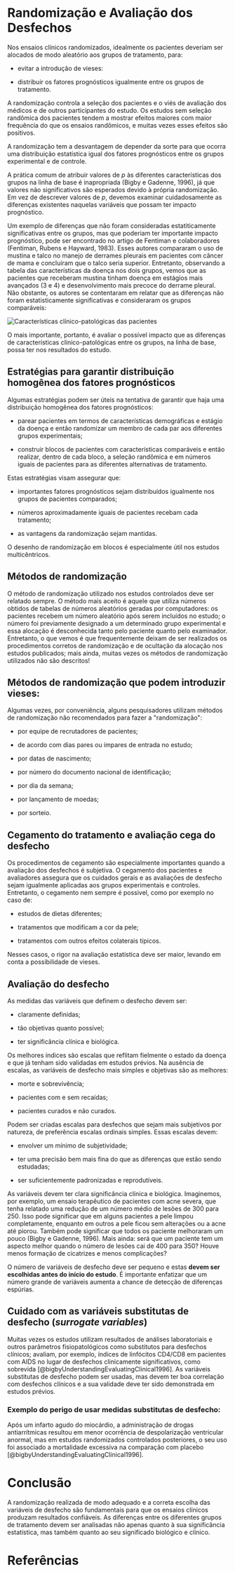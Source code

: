 # Randomização e Avaliação dos Desfechos

Nos ensaios clínicos randomizados, idealmente os pacientes deveriam  ser alocados de modo aleatório aos grupos de tratamento, para:

- evitar a introdução de vieses:

- distribuir os fatores prognósticos igualmente entre os grupos de tratamento.

A randomização controla a seleção dos pacientes e o viés de avaliação dos médicos e de outros participantes do estudo. Os estudos sem seleção randômica dos pacientes tendem a mostrar efeitos maiores com maior frequência do que os ensaios randômicos, e muitas vezes esses efeitos são positivos.

A randomização tem a desvantagem de depender da sorte para que ocorra uma distribuição estatística igual dos fatores prognósticos entre os grupos experimental e de controle.

A prática comum de atribuir valores de *p* às diferentes características dos grupos na linha de base é inapropriada (Bigby e Gadenne, 1996), já que valores não significativos são esperados devido à própria randomização. Em vez de descrever valores de *p*, devemos examinar cuidadosamente as diferenças existentes naquelas variáveis que possam ter impacto prognóstico.

Um exemplo de diferenças que não foram consideradas estatiticamente significativas entre os grupos, mas que poderiam ter importante impacto prognóstico, pode ser encontrado no artigo de Fentiman e colaboradores (Fentiman, Rubens e Hayward, 1983).  Esses autores compararam o uso de mustina e talco no manejo de derrames pleurais em pacientes com câncer de mama e concluíram que o talco seria superior. Entretanto, observando a tabela das características da doença nos dois grupos, vemos que as pacientes 
que receberam mustina tinham doença em estágios mais avançados (3 e 4) e desenvolvimento mais precoce do derrame pleural. Não obstante, os autores se contentaram em relatar que as diferenças não foram estatisticamente significativas e consideraram os grupos comparáveis:

![Características clínico-patológicas das pacientes](fentiman_table.png)

O mais importante, portanto,  é avaliar o possível impacto que as diferenças  de características clínico-patológicas entre os grupos, na linha de base, possa ter nos resultados do estudo.


## Estratégias para garantir distribuição homogênea dos fatores prognósticos

Algumas estratégias podem ser úteis na tentativa de garantir que haja uma distribuição homogênea dos fatores prognósticos:

 -  parear pacientes em termos de características demográficas e estágio da doença e então randomizar um membro de cada par aos diferentes grupos experimentais;

 -  construir blocos de pacientes com características comparáveis e então realizar, dentro de cada bloco, a seleção randômica e em números iguais de pacientes para as diferentes alternativas de tratamento.

Estas estratégias visam assegurar que:

- importantes fatores prognósticos sejam distribuídos igualmente nos grupos de pacientes comparados;

- números aproximadamente iguais de pacientes recebam cada tratamento;

- as vantagens da randomização sejam mantidas.


O desenho de randomização em blocos é especialmente útil nos estudos multicêntricos.



## Métodos de randomização

 O método de randomização utilizado nos estudos controlados deve ser relatado sempre. O método mais aceito é aquele que utiliza números obtidos de tabelas de números aleatórios geradas por computadores:
os pacientes recebem um número aleatório após serem incluídos no estudo; o número foi previamente designado a um determinado grupo experimental e essa alocação é desconhecida tanto pelo paciente quanto pelo examinador.
Entretanto, o que vemos é que frequentemente deixam de ser realizados os procedimentos corretos de randomização e de ocultação da alocação nos estudos publicados; mais ainda, muitas vezes os métodos de randomização utilizados não são descritos!


## Métodos de randomização que podem introduzir vieses:

Algumas vezes, por conveniência, alguns pesquisadores utilizam métodos de randomização não recomendados para fazer a "randomização":

- por  equipe de recrutadores de pacientes;

- de acordo com dias pares ou ímpares de entrada no estudo;

- por datas de nascimento;

-  por número do documento nacional de identificação;

- por dia da semana;

- por lançamento de moedas;

- por sorteio.


## Cegamento do tratamento e avaliação cega do desfecho

Os procedimentos de cegamento são especialmente importantes quando a avaliação dos desfechos é subjetiva. O cegamento dos pacientes e avaliadores assegura que os cuidados gerais e as avaliações de desfecho sejam igualmente aplicadas aos grupos experimentais e controles.
Entretanto, o cegamento nem sempre é possivel, como por exemplo no caso de:

- estudos de dietas diferentes;

- tratamentos que modificam a cor da pele; 

- tratamentos com outros efeitos colaterais típicos.

Nesses casos, o rigor na avaliação estatística deve ser maior, levando em conta a possibilidade de vieses.


## Avaliação do desfecho

As medidas das variáveis que definem o desfecho devem ser:

- claramente definidas;

- tão objetivas quanto possível;

- ter significância clínica e biológica.


Os melhores índices são escalas que reflitam fielmente o estado da doença e que já tenham sido validadas em estudos prévios.
Na ausência de escalas, as variáveis de desfecho mais simples e objetivas são as melhores:

- morte e sobrevivência;

- pacientes com e sem recaídas;

- pacientes curados e não curados.

Podem ser criadas escalas para desfechos que sejam mais subjetivos por natureza, de preferência escalas ordinais simples. Essas escalas devem:

- envolver um mínimo de subjetividade;

- ter uma precisão bem mais fina do que as diferenças que estão  sendo estudadas;

- ser suficientemente padronizadas e reprodutíveis.


As variáveis devem ter clara significância clínica e biológica. Imaginemos, por exemplo, um ensaio terapêutico de pacientes com acne severa, que tenha relatado uma redução de um número médio de  lesões de 300 para 250. Isso pode significar que em alguns pacientes a pele limpou completamente, enquanto em outros a pele ficou sem alterações ou a acne até piorou. Também pode significar que todos os paciente melhoraram um pouco (Bigby e Gadenne, 1996). Mais ainda: será que um paciente tem um aspecto melhor quando o número de lesões cai de 400 para 350? Houve menos formação de cicatrizes e menos complicações?

O número de variáveis de desfecho deve ser pequeno e estas **devem ser escolhidas antes do início do estudo**. É importante enfatizar que um número grande de variáveis aumenta a chance de detecção de diferenças espúrias.

## Cuidado com as variáveis substitutas de desfecho (*surrogate variables*)

Muitas vezes os estudos utilizam resultados de análises laboratoriais e outros parâmetros fisiopatológicos como substitutos para desfechos clínicos; avaliam, por exemplo,  índices de linfócitos CD4/CD8 em pacientes com AIDS no lugar de desfechos clinicamente significativos, como sobrevida [@bigbyUnderstandingEvaluatingClinical1996].
As variáveis substitutas de desfecho podem ser usadas, mas devem ter boa correlação com desfechos clínicos e a sua validade deve ter sido demonstrada em estudos prévios.

### Exemplo do perigo de usar medidas substitutas de desfecho:

Após um infarto agudo do miocárdio, a administração de drogas antiarrítmicas resultou em menor ocorrência de despolarização ventricular anormal, mas em estudos randomizados controlados posteriores, o seu uso foi associado a mortalidade excessiva na comparação com placebo [@bigbyUnderstandingEvaluatingClinical1996].

# Conclusão

A randomização realizada de modo adequado  e a correta escolha das variáveis de desfecho são fundamentais para que os ensaios clínicos produzam resultados confiáveis. As diferenças entre os diferentes grupos de tratamento devem ser analisadas não apenas quanto à sua significância estatística, mas também quanto ao seu significado biológico e clínico.

# Referências







 



















